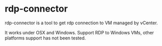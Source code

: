 # rdp-connector

rdp-connector is a tool to get rdp connection to VM managed by vCenter.

It works under OSX and Windows.
Support RDP to Windows VMs, other platforms support has not been tested.

